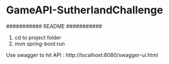 # GameAPI-SutherlandChallenge
########### README ###########
1. cd to project folder
2. mvn spring-boot:run

Use swagger to hit API : http://localhost:8080/swagger-ui.html

